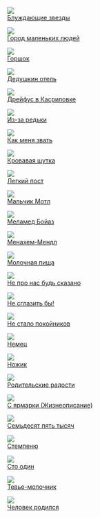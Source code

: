 ![](Блуждающие%20звезды.jpg)  
[Блуждающие звезды](Блуждающие%20звезды.md)

![](Город%20маленьких%20людей.jpg)  
[Город маленьких людей](Город%20маленьких%20людей.md)

![](Горшок.jpg)  
[Горшок](Горшок.md)

![](Дедушкин%20отель.jpg)  
[Дедушкин отель](Дедушкин%20отель.md)

![](Дрейфус%20в%20Касриловке.jpg)  
[Дрейфус в Касриловке](Дрейфус%20в%20Касриловке.md)

![](Из-за%20редьки.jpg)  
[Из-за редьки](Из-за%20редьки.md)

![](Как%20меня%20звать.jpg)  
[Как меня звать](Как%20меня%20звать.md)

![](Кровавая%20шутка.jpg)  
[Кровавая шутка](Кровавая%20шутка.md)

![](Легкий%20пост.jpg)  
[Легкий пост](Легкий%20пост.md)

![](Мальчик%20Мотл.jpg)  
[Мальчик Мотл](Мальчик%20Мотл.md)

![](Меламед%20Бойаз.jpg)  
[Меламед Бойаз](Меламед%20Бойаз.md)

![](Менахем-Мендл.jpg)  
[Менахем-Мендл](Менахем-Мендл.md)

![](Молочная%20пища.jpg)  
[Молочная пища](Молочная%20пища.md)

![](Не%20про%20нас%20будь%20сказано.jpg)  
[Не про нас будь сказано](Не%20про%20нас%20будь%20сказано.md)

![](Не%20сглазить%20бы!.jpg)  
[Не сглазить бы!](Не%20сглазить%20бы!.md)

![](Не%20стало%20покойников.jpg)  
[Не стало покойников](Не%20стало%20покойников.md)

![](Немец.jpg)  
[Немец](Немец.md)

![](Ножик.jpg)  
[Ножик](Ножик.md)

![](Родительские%20радости.jpg)  
[Родительские радости](Родительские%20радости.md)

![](С%20ярмарки%20(Жизнеописание).jpg)  
[С ярмарки (Жизнеописание)](С%20ярмарки%20(Жизнеописание).md)

![](Семьдесят%20пять%20тысяч.jpg)  
[Семьдесят пять тысяч](Семьдесят%20пять%20тысяч.md)

![](Стемпеню.jpg)  
[Стемпеню](Стемпеню.md)

![](Сто%20один.jpg)  
[Сто один](Сто%20один.md)

![](Тевье-молочник.jpg)  
[Тевье-молочник](Тевье-молочник.md)

![](Человек%20родился.jpg)  
[Человек родился](Человек%20родился.md)
